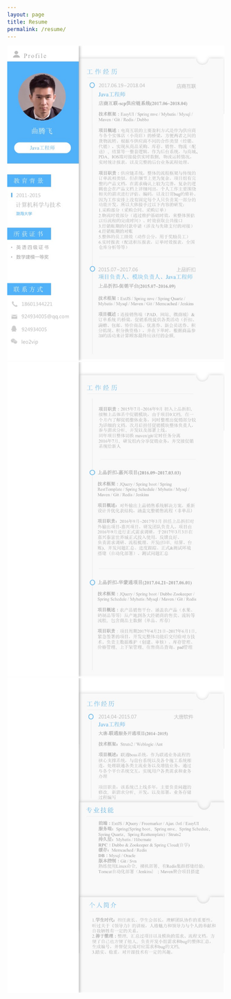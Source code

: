 ```yaml
---
layout: page
title: Resume
permalink: /resume/
---
```

![](/static/img/resume1.jpg)
![](/static/img/resume2.jpg)
![](/static/img/resume3.jpg)
